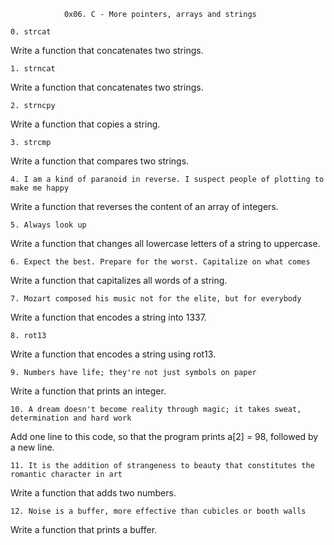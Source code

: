 				0x06. C - More pointers, arrays and strings

	0. strcat

Write a function that concatenates two strings.

	1. strncat

Write a function that concatenates two strings.

	2. strncpy

Write a function that copies a string.

	3. strcmp

Write a function that compares two strings.

	4. I am a kind of paranoid in reverse. I suspect people of plotting to make me happy
	
Write a function that reverses the content of an array of integers.

	5. Always look up

Write a function that changes all lowercase letters of a string to uppercase.

	6. Expect the best. Prepare for the worst. Capitalize on what comes

Write a function that capitalizes all words of a string.

	7. Mozart composed his music not for the elite, but for everybody

Write a function that encodes a string into 1337.

	8. rot13

Write a function that encodes a string using rot13.

	9. Numbers have life; they're not just symbols on paper

Write a function that prints an integer.

	10. A dream doesn't become reality through magic; it takes sweat, determination and hard work

Add one line to this code, so that the program prints a[2] = 98, followed by a new line.

	11. It is the addition of strangeness to beauty that constitutes the romantic character in art

Write a function that adds two numbers.

	12. Noise is a buffer, more effective than cubicles or booth walls

Write a function that prints a buffer.
